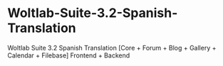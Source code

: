 # Woltlab-Suite-3.2-Spanish-Translation
Woltlab Suite 3.2 Spanish Translation [Core + Forum + Blog + Gallery + Calendar + Filebase] Frontend + Backend

